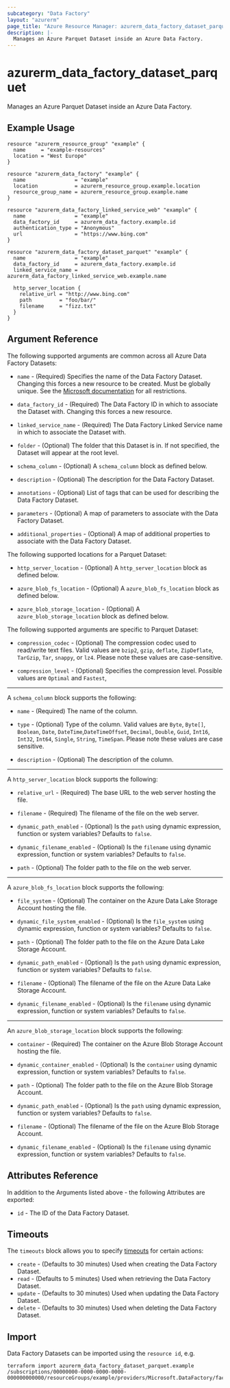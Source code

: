 ```yaml
---
subcategory: "Data Factory"
layout: "azurerm"
page_title: "Azure Resource Manager: azurerm_data_factory_dataset_parquet"
description: |-
  Manages an Azure Parquet Dataset inside an Azure Data Factory.
---
```


# azurerm_data_factory_dataset_parquet

Manages an Azure Parquet Dataset inside an Azure Data Factory.

## Example Usage

```hcl
resource "azurerm_resource_group" "example" {
  name     = "example-resources"
  location = "West Europe"
}

resource "azurerm_data_factory" "example" {
  name                = "example"
  location            = azurerm_resource_group.example.location
  resource_group_name = azurerm_resource_group.example.name
}

resource "azurerm_data_factory_linked_service_web" "example" {
  name                = "example"
  data_factory_id     = azurerm_data_factory.example.id
  authentication_type = "Anonymous"
  url                 = "https://www.bing.com"
}

resource "azurerm_data_factory_dataset_parquet" "example" {
  name                = "example"
  data_factory_id     = azurerm_data_factory.example.id
  linked_service_name = azurerm_data_factory_linked_service_web.example.name

  http_server_location {
    relative_url = "http://www.bing.com"
    path         = "foo/bar/"
    filename     = "fizz.txt"
  }
}
```

## Argument Reference

The following supported arguments are common across all Azure Data Factory Datasets:

* `name` - (Required) Specifies the name of the Data Factory Dataset. Changing this forces a new resource to be created. Must be globally unique. See the [Microsoft documentation](https://docs.microsoft.com/azure/data-factory/naming-rules) for all restrictions.

* `data_factory_id` - (Required) The Data Factory ID in which to associate the Dataset with. Changing this forces a new resource.

* `linked_service_name` - (Required) The Data Factory Linked Service name in which to associate the Dataset with.

* `folder` - (Optional) The folder that this Dataset is in. If not specified, the Dataset will appear at the root level.

* `schema_column` - (Optional) A `schema_column` block as defined below.

* `description` - (Optional) The description for the Data Factory Dataset.

* `annotations` - (Optional) List of tags that can be used for describing the Data Factory Dataset.

* `parameters` - (Optional) A map of parameters to associate with the Data Factory Dataset.

* `additional_properties` - (Optional) A map of additional properties to associate with the Data Factory Dataset.

The following supported locations for a Parquet Dataset:

* `http_server_location` - (Optional) A `http_server_location` block as defined below.

* `azure_blob_fs_location` - (Optional) A `azure_blob_fs_location` block as defined below.

* `azure_blob_storage_location` - (Optional) A `azure_blob_storage_location` block as defined below.

The following supported arguments are specific to Parquet Dataset:

* `compression_codec` - (Optional) The compression codec used to read/write text files. Valid values are `bzip2`, `gzip`, `deflate`, `ZipDeflate`, `TarGzip`, `Tar`, `snappy`, or `lz4`. Please note these values are case-sensitive.

* `compression_level` - (Optional) Specifies the compression level. Possible values are `Optimal` and `Fastest`,

---

A `schema_column` block supports the following:

* `name` - (Required) The name of the column.

* `type` - (Optional) Type of the column. Valid values are `Byte`, `Byte[]`, `Boolean`, `Date`, `DateTime`,`DateTimeOffset`, `Decimal`, `Double`, `Guid`, `Int16`, `Int32`, `Int64`, `Single`, `String`, `TimeSpan`. Please note these values are case sensitive.

* `description` - (Optional) The description of the column.

---

A `http_server_location` block supports the following:

* `relative_url` - (Required) The base URL to the web server hosting the file.

* `filename` - (Required) The filename of the file on the web server.

* `dynamic_path_enabled` - (Optional) Is the `path` using dynamic expression, function or system variables? Defaults to `false`.

* `dynamic_filename_enabled` - (Optional) Is the `filename` using dynamic expression, function or system variables? Defaults to `false`.

* `path` - (Optional) The folder path to the file on the web server.
---

A `azure_blob_fs_location` block supports the following:

* `file_system` - (Optional) The container on the Azure Data Lake Storage Account hosting the file.

* `dynamic_file_system_enabled` - (Optional) Is the `file_system` using dynamic expression, function or system variables? Defaults to `false`.

* `path` - (Optional) The folder path to the file on the Azure Data Lake Storage Account.

* `dynamic_path_enabled` - (Optional) Is the `path` using dynamic expression, function or system variables? Defaults to `false`.

* `filename` - (Optional) The filename of the file on the Azure Data Lake Storage Account.

* `dynamic_filename_enabled` - (Optional) Is the `filename` using dynamic expression, function or system variables? Defaults to `false`.

---

An `azure_blob_storage_location` block supports the following:

* `container` - (Required) The container on the Azure Blob Storage Account hosting the file.

* `dynamic_container_enabled` - (Optional) Is the `container` using dynamic expression, function or system variables? Defaults to `false`.

* `path` - (Optional) The folder path to the file on the Azure Blob Storage Account.

* `dynamic_path_enabled` - (Optional) Is the `path` using dynamic expression, function or system variables? Defaults to `false`.

* `filename` - (Optional) The filename of the file on the Azure Blob Storage Account.

* `dynamic_filename_enabled` - (Optional) Is the `filename` using dynamic expression, function or system variables? Defaults to `false`.

## Attributes Reference

In addition to the Arguments listed above - the following Attributes are exported:

* `id` - The ID of the Data Factory Dataset.

## Timeouts

The `timeouts` block allows you to specify [timeouts](https://developer.hashicorp.com/terraform/language/resources/configure#define-operation-timeouts) for certain actions:

* `create` - (Defaults to 30 minutes) Used when creating the Data Factory Dataset.
* `read` - (Defaults to 5 minutes) Used when retrieving the Data Factory Dataset.
* `update` - (Defaults to 30 minutes) Used when updating the Data Factory Dataset.
* `delete` - (Defaults to 30 minutes) Used when deleting the Data Factory Dataset.

## Import

Data Factory Datasets can be imported using the `resource id`, e.g.

```shell
terraform import azurerm_data_factory_dataset_parquet.example /subscriptions/00000000-0000-0000-0000-000000000000/resourceGroups/example/providers/Microsoft.DataFactory/factories/example/datasets/example
```
